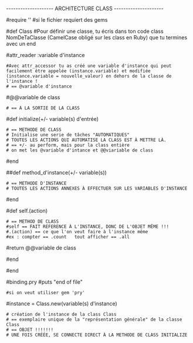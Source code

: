 -------------------- ARCHITECTURE CLASS ---------------------

#require ''
    #si le fichier requiert des gems



#def Class 
    #Pour définir une classe, tu écris dans ton code class NomDeTaClasse (CamelCase obligé sur les class en Ruby) que tu termines avec un end
   


#attr_reader :variable d'instance

    #Avec attr_accessor tu as créé une variable d'instance qui peut facilement être appelée (instance.variable) et modifiée (instance.variable = nouvelle_valeur) en dehors de la classe de l'instance !
    # == @variable d'instance



#@@variable de class

    # == À LA SORTIE DE LA CLASS 



#def initialize(+/- variable(s) d'entrée)

	# == METHODE DE CLASS
	# Initialise une serie de tâches "AUTOMATIQUES"
	# TOUTES LES ACTIONS QUI AUTOMATISE LA CLASS EST À METTRE LÀ.
    # == +/- au perform, mais pour la class entière
    # on met les @variable d'intance et @@viariable de class 

#end



##def method_d'instance(+/- variable(s))

    # == METHODE D'INSTANCE
    # TOUTES LES ACTIONS ANNEXES À EFFECTUER SUR LES VARIABLES D'INSTANCE  

#end 



#def self.(action)

    # == METHOD DE CLASS
    #self == FAIT REFERENCE À L'INSTANCE, DONC DE L'OBJET MÊME !!!
    #.(action) == ce que l'on veut faire à l'instance même
    #ex : compter == .count   tout afficher == .all

#return @@variable de class

#end

#end

#binding.pry
#puts "end of file"

    #si on veut utiliser gem 'pry'

#instance = Class.new(variable(s) d'instance)

    # création de l'instance de la class Class
    # == exemplaire unique de la "représentation générale" de la classe Class
    # == OBJET !!!!!!!
    # UNE FOIS CRÉÉE, SE CONNECTE DIRECT À LA METHODE DE CLASS INITIALIZE